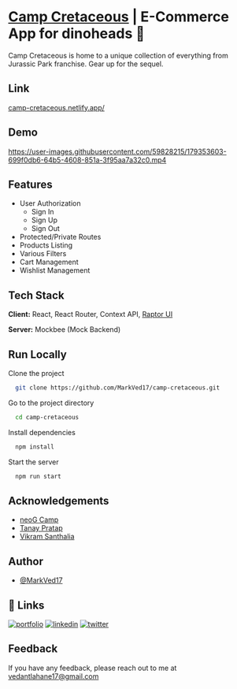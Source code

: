 
# [Camp Cretaceous](https://camp-cretaceous.netlify.app/) | E-Commerce App for dinoheads 🦕

Camp Cretaceous is home to a unique collection of everything from Jurassic Park franchise. Gear up for the sequel.

## Link

[camp-cretaceous.netlify.app/](https://camp-cretaceous.netlify.app/)

## Demo

https://user-images.githubusercontent.com/59828215/179353603-699f0db6-64b5-4608-851a-3f95aa7a32c0.mp4

## Features

- User Authorization
    - Sign In
    - Sign Up
    - Sign Out
- Protected/Private Routes
- Products Listing
- Various Filters
- Cart Management
- Wishlist Management

## Tech Stack

**Client:** React, React Router, Context API, [Raptor UI](https://raptor-ui.netlify.app/)

**Server:** Mockbee (Mock Backend)


## Run Locally

Clone the project

```bash
  git clone https://github.com/MarkVed17/camp-cretaceous.git
```

Go to the project directory

```bash
  cd camp-cretaceous
```

Install dependencies

```bash
  npm install
```

Start the server

```bash
  npm run start
```

## Acknowledgements

 - [neoG Camp](https://neog.camp/)
 - [Tanay Pratap](https://twitter.com/tanaypratap)
 - [Vikram Santhalia](https://twitter.com/VikramSanthalia)


## Author

- [@MarkVed17](https://github.com/MarkVed17)


## 🔗 Links
[![portfolio](https://img.shields.io/badge/my_portfolio-000?style=for-the-badge&logo=ko-fi&logoColor=white)](https://vedantlahane.netlify.app/)
[![linkedin](https://img.shields.io/badge/linkedin-0A66C2?style=for-the-badge&logo=linkedin&logoColor=white)](https://www.linkedin.com/in/vedantlahane/)
[![twitter](https://img.shields.io/badge/twitter-1DA1F2?style=for-the-badge&logo=twitter&logoColor=white)](https://twitter.com/LahaneVedant)


## Feedback

If you have any feedback, please reach out to me at vedantlahane17@gmail.com

